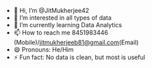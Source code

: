 - 👋 Hi, I’m @JitMukherjee42
- 👀 I’m interested in all types of data
- 🌱 I’m currently learning Data Analytics
- 📫 How to reach me 8451983446 (Mobile)/jitmukherjeeb81@gmail.com(Email)
- 😄 Pronouns: He/Him
- ⚡ Fun fact: No data is clean, but most is useful 

<!---
JitMukherjee42/JitMukherjee42 is a ✨ special ✨ repository because its `README.md` (this file) appears on your GitHub profile.
You can click the Preview link to take a look at your changes.
--->
